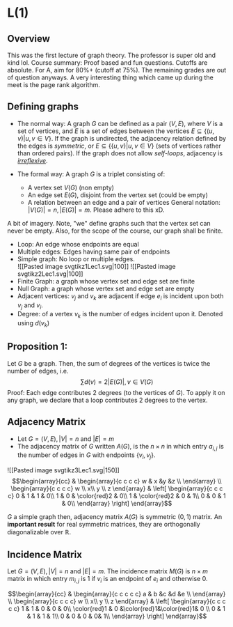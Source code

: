 # L(1)
## Overview
This was the first lecture of graph theory. The professor is super old and kind lol. Course summary: Proof based and fun questions. Cutoffs are absolute. For A, aim for 80%+ (cutoff at 75%). The remaining grades are out of question anyways. A very interesting thing which came up during the meet is the page rank algorithm.

## Defining graphs
- The normal way: A graph $G$ can be defined as a pair $(V,E)$, where $V$ is a set of vertices, and $E$ is a set of edges between the vertices $E \subseteq \{(u,v) | u, v \in V\}$. If the graph is undirected, the adjacency relation defined by the edges is _symmetric_, or $E \subseteq \{\{u,v\} | u, v ∈ V\}$ (sets of vertices rather than ordered pairs). If the graph does not allow _self-loops_, adjacency is [_irreflexive_](https://xlinux.nist.gov/dads/HTML/irreflexive.html).

- The formal way: A graph $G$ is a triplet consisting of:
	- A vertex set $V(G)$ (non empty)
	- An edge set $E(G)$, disjoint from the vertex set (could be empty)
	- A relation between an edge and a pair of vertices
	General notation: $|V(G)|=n, |E(G)|=m$. Please adhere to this xD.

A bit of imagery. Note, "we" define graphs such that the vertex set can never be empty. Also, for the scope of the course, our graph shall be finite.  
- Loop: An edge whose endpoints are equal  
- Multiple edges: Edges having same pair of endpoints  
- Simple graph: No loop or multiple edges.  
  ![[Pasted image svgtikz1Lec1.svg|100]]
  ![[Pasted image svgtikz2Lec1.svg|100]]  
- Finite Graph: a graph whose vertex set and edge set are finite
- Null Graph: a graph whose vertex set and edge set are empty
- Adjacent vertices: $v_j$ and $v_k$ are adjacent if edge $e_i$ is incident upon both $v_j$ and $v_i$.
- Degree: of a vertex $v_k$ is the number of edges incident upon it. Denoted using $d(v_k)$



## Proposition 1:
Let $G$ be a graph. Then, the sum of degrees of the vertices is twice the number of edges, i.e. 
$$\sum d(v)=2|E(G)|, v\in V(G)\tag{1}$$
Proof: Each edge contributes 2 degrees (to the vertices of $G$). To apply it on any graph, we declare that a loop contributes 2 degrees to the vertex.

## Adjacency Matrix
- Let $G=(V,E), |V|=n$ and $|E|=m$
- The adjacency matrix of $G$ written $A(G)$, is the $n\times n$ in which entry $a_{i,j}$ is the number of edges in $G$ with endpoints $\{v_i,v_j\}$.  

![[Pasted image svgtikz3Lec1.svg|150]]
$$\begin{array}{cc} &
\begin{array}{c c c c} w & x &y &z \\
\end{array}
\\
\begin{array}{c c c c}
w \\
x\\
y \\
z
\end{array}
&
\left[
\begin{array}{c c c c}
0 & 1 & 1 & 0\\
1 & 0 & \color{red}2 & 0\\
1 & \color{red}2 & 0 & 1\\
0 & 0 & 1 & 0\\
\end{array}
\right]
\end{array}$$

$G$ a simple graph then, adjacency matrix $A(G)$ is symmetric $(0,1)$ matrix. An **important result** for real symmetric matrices, they are orthogonally diagonalizable over $\mathbb R$.

## Incidence Matrix
Let $G=(V,E), |V|=n$ and $|E|=m$. The incidence matrix $M(G)$ is $n\times m$ matrix in which entry $m_{i,j}$ is $1$ if $v_i$ is an endpoint of $e_i$ and otherwise $0$.

$$\begin{array}{cc} &
\begin{array}{c c c c c} a & b &c &d &e \\
\end{array}
\\
\begin{array}{c c c c}
w \\
x\\
y \\
z
\end{array}
&
\left[
\begin{array}{c c c c c}
1 & 1 & 0 & 0 & 0\\
\color{red}1 & 0 &\color{red}1&\color{red}1& 0 \\
0 & 1 & 1 & 1 & 1\\
0 & 0 & 0 & 0& 1\\
\end{array}
\right]
\end{array}$$
